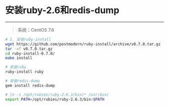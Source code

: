# 安装ruby-2.6和redis-dump

---

> 系统：CentOS 7.6



```sh
# 1. 安装ruby-install
wget https://github.com/postmodern/ruby-install/archive/v0.7.0.tar.gz
tar -xf v0.7.0.tar.gz
cd ruby-install-0.7.0/
make install

# 安装ruby
ruby-install ruby

# 安装redis-dump
gem install redis-dump

# ln -s /opt/rubies/ruby-2.6.3/bin/* /usr/bin/
export PATH=/opt/rubies/ruby-2.6.3/bin:$PATH
```

